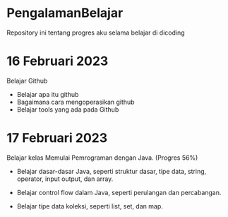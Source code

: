 PengalamanBelajar
==
Repository ini tentang progres aku selama belajar di dicoding

16 Februari 2023
==
Belajar Github
  - Belajar apa itu github 
  - Bagaimana cara mengoperasikan github
  - Belajar tools yang ada pada Github

17 Februari 2023
==
Belajar kelas Memulai Pemrograman dengan Java. (Progres 56%)

  - Belajar dasar-dasar Java, seperti struktur dasar, tipe data, string, operator, input output, dan array.

  - Belajar control flow dalam Java, seperti perulangan dan percabangan.

  - Belajar tipe data koleksi, seperti list, set, dan map.
